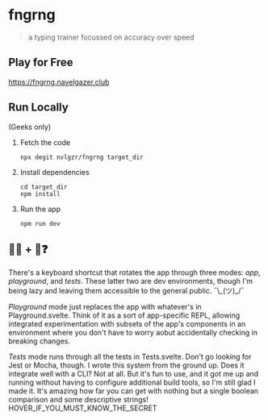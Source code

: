 # fngrng

> a typing trainer focussed on accuracy over speed

## Play for Free

https://fngrng.navelgazer.club

## Run Locally

(Geeks only)

1. Fetch the code

   ```
   npx degit nvlgzr/fngrng target_dir
   ```

2. Install dependencies

   ```
   cd target_dir
   npm install
   ```

3. Run the app

   ```
   npm run dev
   ```

## 🗿🐰 + 🥚❓

There's a keyboard shortcut that rotates the app through three modes: _app_, _playground_, and _tests_. These latter two are dev environments, though I'm being lazy and leaving them accessible to the general public. ¯\\\_(ツ)\_/¯

_Playground_ mode just replaces the app with whatever's in Playground.svelte. Think of it as a sort of app-specific REPL, allowing integrated experimentation with subsets of the app's components in an environment where you don't have to worry aobut accidentally checking in breaking changes.

_Tests_ mode runs through all the tests in Tests.svelte. Don't go looking for Jest or Mocha, though. I wrote this system from the ground up. Does it integrate well with a CLI? Not at all. But it's fun to use, and it got me up and running without having to configure additional build tools, so I'm still glad I made it. It's amazing how far you can get with nothing but a single boolean comparison and some descriptive strings! <a title="Alt+A">HOVER_IF_YOU_MUST_KNOW_THE_SECRET</a>
